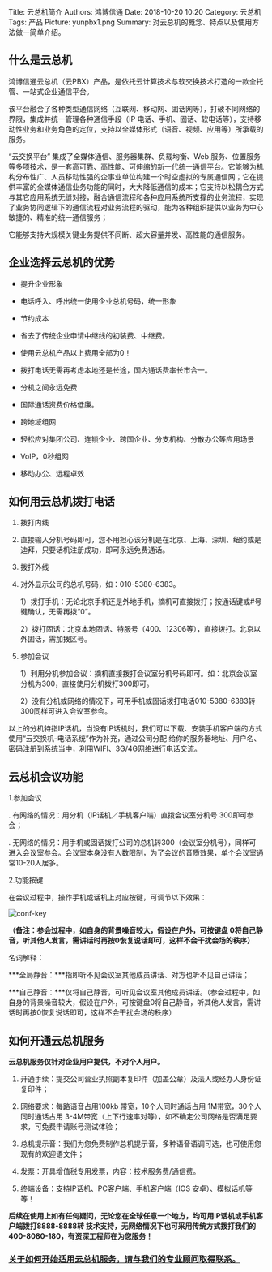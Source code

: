 Title: 云总机简介
Authors: 鸿博信通
Date: 2018-10-20 10:20
Category: 云总机
Tags: 产品
Picture: yunpbx1.png
Summary: 对云总机的概念、特点以及使用方法做一简单介绍。

## 什么是云总机

鸿博信通云总机（云PBX）产品，是依托云计算技术与软交换技术打造的一款全托管、一站式企业通信平台。

该平台融合了各种类型通信网络（互联网、移动网、固话网等），打破不同网络的界限，集成并统一管理各种通信手段（IP 电话、手机、固话、软电话等），支持移动性业务和业务角色的定位，支持以全媒体形式（语音、视频、应用等）所承载的服务。

“云交换平台” 集成了全媒体通信、服务器集群、负载均衡、Web 服务、位置服务等多项技术，是一套高可靠、高性能、可伸缩的新一代统一通信平台。它能够为机构分布性广、人员移动性强的企事业单位构建一个时空虚拟的专属通信网；它在提供丰富的全媒体通信业务功能的同时，大大降低通信的成本；它支持以松耦合方式与其它应用系统无缝对接，融合通信流程和各种应用系统所支撑的业务流程，实现了业务协同逻辑下的通信流程对业务流程的驱动，能为各种组织提供以业务为中心敏捷的、精准的统一通信服务；

它能够支持大规模关键业务提供不间断、超大容量并发、高性能的通信服务。



## **企业选择云总机的优势**

- 提升企业形象

- 电话呼入、呼出统一使用企业总机号码，统一形象

- 节约成本

- 省去了传统企业申请中继线的初装费、中继费。

- 使用云总机产品以上费用全部为0！

- 拨打电话无需再考虑本地还是长途，国内通话费率长市合一。

- 分机之间永远免费

- 国际通话资费价格低廉。

- 跨地域组网

- 轻松应对集团公司、连锁企业、跨国企业、分支机构、分散办公等应用场景

- VoIP，0秒组网

- 移动办公、远程卓效

  

## **如何用云总机拨打电话**

1. 拨打内线

2. 直接输入分机号码即可，您不用担心该分机是在北京、上海、深圳、纽约或是迪拜，只要话机注册成功，即可永远免费通话。

3. 拨打外线

4. 对外显示公司的总机号码，如：010-5380-6383。

    1）拨打手机：无论北京手机还是外地手机，摘机可直接拨打；按通话键或#号键确认，无需再拨“0”。

    2）拨打固话：北京本地固话、特服号（400、12306等），直接拨打。北京以外固话，需加拨区号。

5. 参加会议

    1）利用分机参加会议：摘机直接拨打会议室分机号码即可。如：北京会议室分机为300，直接使用分机拨打300即可。

    2）没有分机或网络的情况下，可用手机或固话拨打电话010-5380-6383转300同样可进入会议室参会。

以上的分机特指IP话机，当没有IP话机时，我们可以下载、安装手机客户端的方式使用“云交换机-电话系统”作为补充，通过公司分配 给你的服务器地址、用户名、密码注册到系统当中，利用WIFI、3G/4G网络进行电话交流。

## **云总机会议功能**

1.参加会议

.  有网络的情况：用分机（IP话机／手机客户端）直拨会议室分机号 300即可参会； 

.  无网络的情况：用手机或固话拨打公司的总机转300（会议室分机号），同样可 进入会议室参会。会议室本身没有人数限制，为了会议的音质效果，单个会议室通常10-20人居多。
    
2.功能按键

  在会议过程中，操作手机或话机上对应按键，可调节以下效果：

![conf-key](/view/blog/images/conf-key.jpg)

**（备注：参会过程中，如自身的背景噪音较大，假设在户外，可按键盘 0将自己静音，听其他人发言，需讲话时再按0恢复说话即可，这样不会干扰会场的秩序）**

名词解释： 

  ***全局静音：***指即听不见会议室其他成员讲话、对方也听不见自己讲话； 

  ***自己静音：***仅将自己静音，可听见会议室其他成员讲话。（参会过程中，如自身的背景噪音较大，假设在户外，可按键盘0将自己静音，听其他人发言，需讲话时再按0恢复说话即可，这样不会干扰会场的秩序）

## **如何开通云总机服务**

**云总机服务仅针对企业用户提供，不对个人用户。**

1. 开通手续：提交公司营业执照副本复印件（加盖公章）及法人或经办人身份证复印件；

2. 网络要求：每路语音占用100kb 带宽，10个人同时通话占用 1M带宽，30个人同时通话占用 3-4M带宽（上下行速率对等），如不确定公司网络是否满足要求，可免费申请账号测试体验；

3. 总机提示音：我们为您免费制作总机提示音，多种语音语调可选，也可使用您现有的欢迎语文件；

4. 发票：开具增值税专用发票，内容：技术服务费/通信费。

5. 终端设备：支持IP话机、PC客户端、手机客户端（IOS 安卓）、模拟话机等等！



**后续在使用上如有任何疑问，无论您在全球任意一个地方，均可用IP话机或手机客户端拨打8888-8888转 技术支持，无网络情况下也可采用传统方式拨打我们的400-8080-180，有资深工程师在为您服务！**

### [关于如何开始适用云总机服务，请与我们的专业顾问取得联系。](/contact.html)
